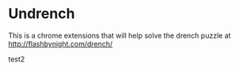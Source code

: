 # Undrench

This is a chrome extensions that will help solve the drench puzzle at http://flashbynight.com/drench/

test2